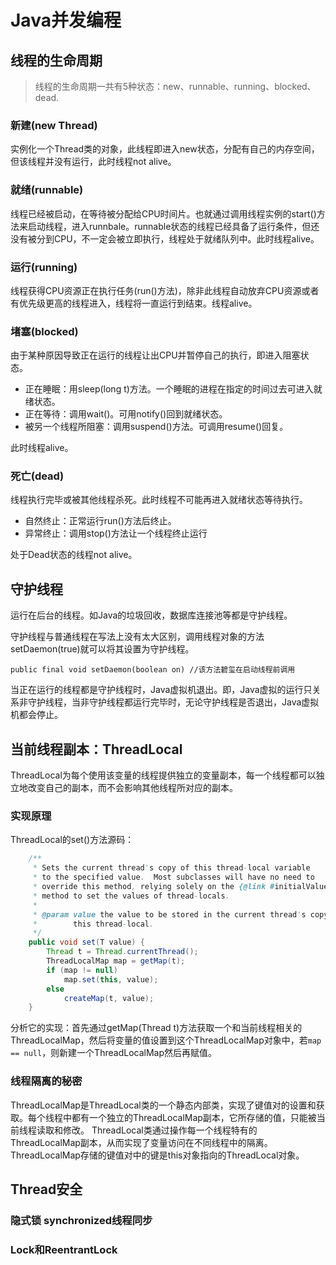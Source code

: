 # Java并发编程

## 线程的生命周期

> 线程的生命周期一共有5种状态：new、runnable、running、blocked、dead.

### 新建(new Thread)

实例化一个Thread类的对象，此线程即进入new状态，分配有自己的内存空间，但该线程并没有运行，此时线程not alive。

### 就绪(runnable)

线程已经被启动，在等待被分配给CPU时间片。也就通过调用线程实例的start()方法来启动线程，进入runnbale。runnable状态的线程已经具备了运行条件，但还没有被分到CPU，不一定会被立即执行，线程处于就绪队列中。此时线程alive。

### 运行(running)

线程获得CPU资源正在执行任务(run()方法)，除非此线程自动放弃CPU资源或者有优先级更高的线程进入，线程将一直运行到结束。线程alive。

### 堵塞(blocked)

由于某种原因导致正在运行的线程让出CPU并暂停自己的执行，即进入阻塞状态。

+ 正在睡眠：用sleep(long t)方法。一个睡眠的进程在指定的时间过去可进入就绪状态。
+ 正在等待：调用wait()。可用notify()回到就绪状态。
+ 被另一个线程所阻塞：调用suspend()方法。可调用resume()回复。

此时线程alive。

### 死亡(dead)

线程执行完毕或被其他线程杀死。此时线程不可能再进入就绪状态等待执行。

+ 自然终止：正常运行run()方法后终止。
+ 异常终止：调用stop()方法让一个线程终止运行

处于Dead状态的线程not alive。

## 守护线程

运行在后台的线程。如Java的垃圾回收，数据库连接池等都是守护线程。

守护线程与普通线程在写法上没有太大区别，调用线程对象的方法setDaemon(true)就可以将其设置为守护线程。

`public final void setDaemon(boolean on) //该方法碧玺在启动线程前调用`

当正在运行的线程都是守护线程时，Java虚拟机退出。即，Java虚拟的运行只关系非守护线程，当非守护线程都运行完毕时，无论守护线程是否退出，Java虚拟机都会停止。

## 当前线程副本：ThreadLocal

ThreadLocal为每个使用该变量的线程提供独立的变量副本，每一个线程都可以独立地改变自己的副本，而不会影响其他线程所对应的副本。

### 实现原理

ThreadLocal的set()方法源码：

```java
    /**
     * Sets the current thread's copy of this thread-local variable
     * to the specified value.  Most subclasses will have no need to
     * override this method, relying solely on the {@link #initialValue}
     * method to set the values of thread-locals.
     *
     * @param value the value to be stored in the current thread's copy of
     *        this thread-local.
     */
    public void set(T value) {
        Thread t = Thread.currentThread();
        ThreadLocalMap map = getMap(t);
        if (map != null)
            map.set(this, value);
        else
            createMap(t, value);
    }
```

分析它的实现：首先通过getMap(Thread t)方法获取一个和当前线程相关的ThreadLocalMap，然后将变量的值设置到这个ThreadLocalMap对象中，若`map == null`，则新建一个ThreadLocalMap然后再赋值。

### 线程隔离的秘密

ThreadLocalMap是ThreadLocal类的一个静态内部类，实现了键值对的设置和获取。每个线程中都有一个独立的ThreadLocalMap副本，它所存储的值，只能被当前线程读取和修改。
ThreadLocal类通过操作每一个线程特有的ThreadLocalMap副本，从而实现了变量访问在不同线程中的隔离。
ThreadLocalMap存储的键值对中的键是this对象指向的ThreadLocal对象。

## Thread安全

### 隐式锁 synchronized线程同步

### Lock和ReentrantLock





